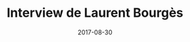 ---
title: Interview de Laurent Bourgès
tags: [OpenJDK, Swing]
direct_link: https://java.developpez.com/interview/laurent-bourges/
image: /images/laurentbourges.jpg
description: Interview de Laurent Bourgès contributeur sur l'OpenJDK 9, la prochaine version de Java. Sa contribution porte sur l'intégration du moteur de rendu Marlin permettant aux boîtes à outils Java (Java2D et JavaFX) d'être plus rapides.
category: Article
date: 2017-08-30
---